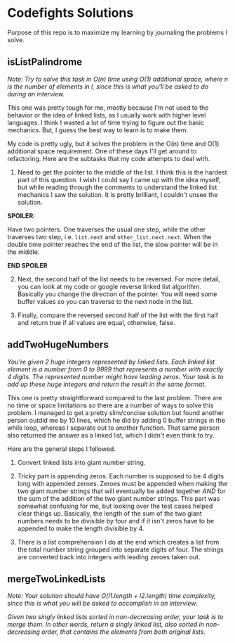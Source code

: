 # Codefights Solutions
Purpose of this repo is to maximize my learning by journaling the problems I solve.

## isListPalindrome
*Note: Try to solve this task in O(n) time using O(1) additional space, where n is the number of elements in l, since this is what you'll be asked to do during an interview.*

This one was pretty tough for me, mostly because I'm not used to the behavior or the idea of linked lists, as I usually work with higher level languages. I think I wasted a lot of time trying to figure out the basic mechanics. But, I guess the best way to learn is to make them.

My code is pretty ugly, but it solves the problem in the O(n) time and O(1) additional space requirement. One of these days I'll get around to refactoring. Here are the subtasks that my code attempts to deal with.

1. Need to get the pointer to the middle of the list. I think this is the hardest part of this question. I wish I could say I came up with the idea myself, but while reading through the comments to understand the linked list mechanics I saw the solution. It is pretty brilliant, I couldn't unsee the solution.

**SPOILER:**



Have two pointers. One traverses the usual one step, while the other traverses two step, i.e. `list.next` and `other_list.next.next`. When the double time pointer reaches the end of the list, the slow pointer will be in the middle.



**END SPOILER**

2. Next, the second half of the list needs to be reversed. For more detail, you can look at my code or google reverse linked list algorithm. Basically you change the direction of the pointer. You will need some buffer values so you can traverse to the next node in the list.

3. Finally, compare the reversed second half of the list with the first half and return true if all values are equal, otherwise, false.

## addTwoHugeNumbers
*You're given 2 huge integers represented by linked lists. Each linked list element is a number from 0 to 9999 that represents a number with exactly 4 digits. The represented number might have leading zeros. Your task is to add up these huge integers and return the result in the same format.*

This one is pretty straightforward compared to the last problem. There are no time or space limitations so there are a number of ways to solve this problem. I managed to get a pretty slim/concise solution but found another person outdid me by 10 lines, which he did by adding 0 buffer strings in the while loop, whereas I separate out to another function. That same person also returned the answer as a linked list, which I didn't even think to try.

Here are the general steps I followed.

1. Convert linked lists into giant number string.

2. Tricky part is appending zeros. Each number is supposed to be 4 digits long with appended zeroes. Zeroes must be appended when making the two giant number strings that will eventually be added together *AND* for the sum of the addition of the two giant number strings. This part was somewhat confusing for me, but looking over the test cases helped clear things up. Basically, the length of the sum of the two giant numbers needs to be divisible by four and if it isn't zeros have to be appended to make the length divisible by 4.

3. There is a list comprehension I do at the end which creates a list from the total number string grouped into separate digits of four. The strings are converted back into integers with leading zeroes taken out.

## mergeTwoLinkedLists
*Note: Your solution should have O(l1.length + l2.length) time complexity, since this is what you will be asked to accomplish in an interview.*

*Given two singly linked lists sorted in non-decreasing order, your task is to merge them. In other words, return a singly linked list, also sorted in non-decreasing order, that contains the elements from both original lists.*



